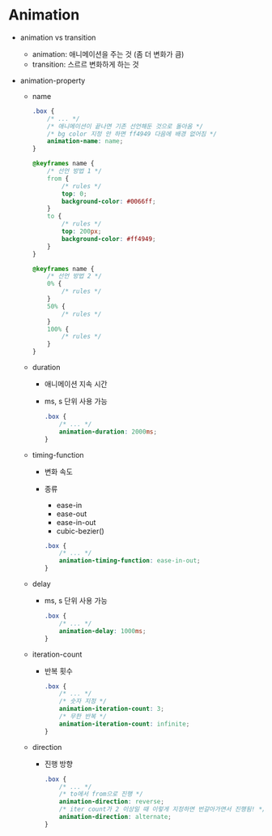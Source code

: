 # Animation

- animation vs transition

  - animation: 애니메이션을 주는 것 (좀 더 변화가 큼)
  - transition: 스르르 변화하게 하는 것

- animation-property

  - name

    ```css
    .box {
        /* ... */
        /* 애니메이션이 끝나면 기존 선언해둔 것으로 돌아옴 */
        /* bg color 지정 안 하면 ff4949 다음에 배경 없어짐 */
        animation-name: name;
    }
    
    @keyframes name {
        /* 선언 방법 1 */
        from {
            /* rules */
            top: 0;
            background-color: #0066ff;
        }
        to {
            /* rules */
            top: 200px;
            background-color: #ff4949;
        }
    }
    ```

    ```css
    @keyframes name {
        /* 선언 방법 2 */
        0% {
            /* rules */
        }
        50% {
            /* rules */
        }
        100% {
            /* rules */
        }
    }
    ```

  - duration

    - 애니메이션 지속 시간

    - ms, s 단위 사용 가능

      ```css
      .box {
          /* ... */
          animation-duration: 2000ms;
      }
      ```

  - timing-function

    - 변화 속도

    - 종류

      - ease-in
      - ease-out
      - ease-in-out
      - cubic-bezier()

      ```css
      .box {
          /* ... */
          animation-timing-function: ease-in-out;
      }
      ```

  - delay

    - ms, s 단위 사용 가능

      ```css
      .box {
          /* ... */
          animation-delay: 1000ms;
      }
      ```

  - iteration-count

    - 반복 횟수

      ```css
      .box {
          /* ... */
          /* 숫자 지정 */
          animation-iteration-count: 3;
          /* 무한 반복 */
          animation-iteration-count: infinite;
      }
      ```

  - direction

    - 진행 방향

      ```css
      .box {
          /* ... */
          /* to에서 from으로 진행 */
          animation-direction: reverse;
          /* iter count가 2 이상일 때 이렇게 지정하면 번갈아가면서 진행됨! */
          animation-direction: alternate;
      }
      ```

      